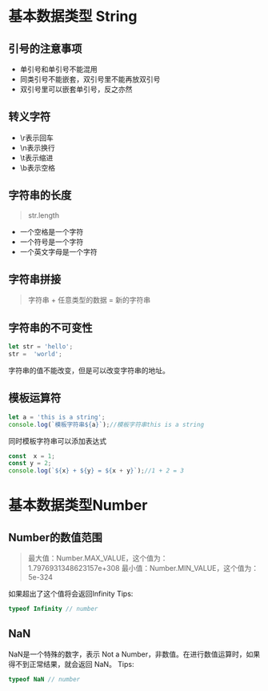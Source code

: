 # 基本数据类型 String 
## 引号的注意事项
- 单引号和单引号不能混用
- 同类引号不能嵌套，双引号里不能再放双引号
- 双引号里可以嵌套单引号，反之亦然

## 转义字符
- \r表示回车
- \n表示换行
- \t表示缩进
- \b表示空格

## 字符串的长度
> str.length
- 一个空格是一个字符
- 一个符号是一个字符
- 一个英文字母是一个字符

## 字符串拼接
> 字符串 + 任意类型的数据 = 新的字符串

## 字符串的不可变性
```js
let str = 'hello';
str =  'world';
```
字符串的值不能改变，但是可以改变字符串的地址。

## 模板运算符
```js
let a = 'this is a string';
console.log(`模板字符串${a}`);//模板字符串this is a string
```
同时模板字符串可以添加表达式
```js
const  x = 1;
const y = 2;
console.log(`${x} + ${y} = ${x + y}`);//1 + 2 = 3
```

# 基本数据类型Number
## Number的数值范围
> 最大值：Number.MAX_VALUE，这个值为： 1.7976931348623157e+308
> 最小值：Number.MIN_VALUE，这个值为： 5e-324

如果超出了这个值将会返回Infinity 
Tips: 
```js
typeof Infinity // number
```

## NaN 
NaN是一个特殊的数字，表示 Not a Number，非数值。在进行数值运算时，如果得不到正常结果，就会返回 NaN。
Tips: 
```js
typeof NaN // number
```